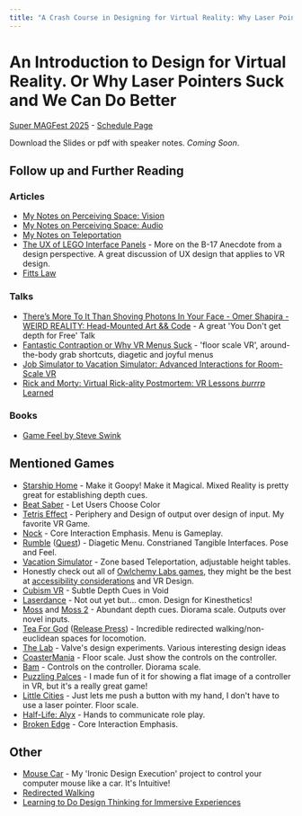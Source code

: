 ```yaml
---
title: "A Crash Course in Designing for Virtual Reality: Why Laser Pointers Suck and We Can Do Better"
---
```

# An Introduction to Design for Virtual Reality. Or Why Laser Pointers Suck and We Can Do Better
[Super MAGFest 2025](https://super.magfest.org/) - [Schedule Page](https://builder.guidebook.com/g/#/guides/magfest2025/schedule/sessions/30811056)

Download the Slides or pdf with speaker notes. *Coming Soon*.

## Follow up and Further Reading
### Articles
- [My Notes on Perceiving Space: Vision](https://impr.hdyar.com/notes/perceivingSpaceVision.html)
- [My Notes on Perceiving Space: Audio](https://impr.hdyar.com/notes/perceivingSpaceAcoustics.html)
- [My Notes on Teleportation](https://hunterdyar.github.io/xr-interaction-library/Notes/teleportation-notes/)
- [The UX of LEGO Interface Panels](https://interactionmagic.com/UX-LEGO-Interfaces/) - More on the B-17 Anecdote from a design perspective. A great discussion of UX design that applies to VR design. 
- [Fitts Law](https://en.wikipedia.org/wiki/Fitts%27s_law)

### Talks
- [There’s More To It Than Shoving Photons In Your Face - Omer Shapira - WEIRD REALITY: Head-Mounted Art && Code](https://vimeo.com/228098189) - A great 'You Don't get depth for Free' Talk
- [Fantastic Contraption or Why VR Menus Suck](https://gdcvault.com/play/1023668/Menus) - 'floor scale VR', around-the-body grab shortcuts, diagetic and joyful menus
- [Job Simulator to Vacation Simulator: Advanced Interactions for Room-Scale VR](https://www.youtube.com/watch?v=q83f3sdQBBc)
- [Rick and Morty: Virtual Rick-ality Postmortem: VR Lessons *burrrp* Learned](https://www.youtube.com/watch?v=7aqIbeQQL8c)

### Books
- [Game Feel by Steve Swink](https://archive.org/details/game-feel)

## Mentioned Games
- [Starship Home](https://www.creature.page/starship-home) - Make it Goopy! Make it Magical. Mixed Reality is pretty great for establishing depth cues.
- [Beat Saber](https://www.beatsaber.com/) - Let Users Choose Color
- [Tetris Effect](https://en.wikipedia.org/wiki/Tetris_Effect) - Periphery and Design of output over design of input. My favorite VR Game.
- [Nock](https://nock.game/) - Core Interaction Emphasis. Menu is Gameplay.
- [Rumble](https://store.steampowered.com/app/890550/RUMBLE/) ([Quest](https://www.meta.com/experiences/pcvr/rumble/2083635558323899/)) - Diagetic Menu. Constrianed Tangible Interfaces. Pose and Feel.
- [Vacation Simulator](https://vacationsimulatorgame.com/) - Zone based Teleportation, adjustable height tables.
- Honestly check out all of [Owlchemy Labs games](https://owlchemylabs.com/games), they might be the best at [accessibility considerations](https://owlchemylabs.com/blog/how-we-incorporate-accessibility-in-development) and VR Design.
- [Cubism VR](https://www.cubism-vr.com/) - Subtle Depth Cues in Void
- [Laserdance](https://www.youtube.com/watch?v=0UowL5cjhaI) - Not out yet but... cmon. Design for Kinesthetics!
- [Moss](https://www.polyarcgames.com/games/moss) and [Moss 2](https://www.polyarcgames.com/) - Abundant depth cues. Diorama scale. Outputs over novel inputs.
- [Tea For God](https://void-room.itch.io/tea-for-god) ([Release Press](https://www.uploadvr.com/tea-for-god-full-release/)) - Incredible redirected walking/non-euclidean spaces for locomotion. 
- [The Lab](https://store.steampowered.com/app/450390/The_Lab/) - Valve's design experiments. Various interesting design ideas
- [CoasterMania](https://www.coastermaniavr.com/) - Floor scale. Just show the controls on the controller.
- [Bam](https://i-illusions.com/games/bam) - Controls on the controller. Diorama scale.
- [Puzzling Palces](https://puzzlingplaces.ghost.io/) - I made fun of it for showing a flat image of a controller in VR, but it's a really great game!
- [Little Cities](https://www.meta.com/experiences/little-cities/4988470131168299/) - Just lets me push a button with my hand, I don't have to use a laser pointer. Floor scale.
- [Half-Life: Alyx](https://www.half-life.com/en/alyx) - Hands to communicate role play.
- [Broken Edge](https://fasttravelgames.com/games/brokenedge) - Core Interaction Emphasis.

## Other
- [Mouse Car](https://hdyar.com/blog/posts/mouse-car/) - My 'Ironic Design Execution' project to control your computer mouse like a car. It's Intuitive!
- [Redirected Walking](https://en.wikipedia.org/wiki/Redirected_walking)
- [Learning to Do Design Thinking for Immersive Experiences](https://www.gdcvault.com/play/1025597/Learning-to-Do-Design-Thinking)